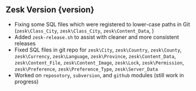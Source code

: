 ## Zesk Version {version}

- Fixing some SQL files which were registered to lower-case paths in Git (`zesk\Class_City`, `zesk\Class_City`, `zesk\Content_Data`, )
- Added `zesk-release.sh` to assist with cleaner and more consistent releases
- Fixed SQL files in git repo for `zesk\City`, `zesk\Country`, `zesk\County`, `zesk\Currency`, `zesk\Language`, `zesk\Province`, `zesk\Content_Data`, `zesk\Content_File`, `zesk\Content_Image`, `zesk\Lock`, `zesk\Permission`, `zesk\Preference`, `zesk\Preference_Type`, `zesk\Server_Data`
- Worked on `reposotory`, `subversion`, and `github` modules (still work in progress)
